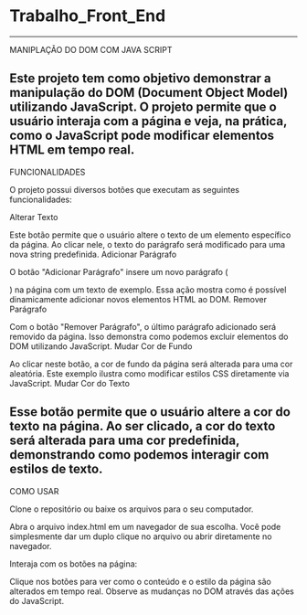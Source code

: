 # Trabalho_Front_End
----------------------------------------------------------------------------------------------------------------------------
MANIPLAÇÃO DO DOM COM JAVA SCRIPT

Este projeto tem como objetivo demonstrar a manipulação do DOM (Document Object Model) utilizando JavaScript. O projeto permite que o usuário interaja com a página e veja, na prática, como o JavaScript pode modificar elementos HTML em tempo real.
----------------------------------------------------------------------------------------------------------------------------

FUNCIONALIDADES

O projeto possui diversos botões que executam as seguintes funcionalidades:

Alterar Texto

Este botão permite que o usuário altere o texto de um elemento específico da página. Ao clicar nele, o texto do parágrafo será modificado para uma nova string predefinida.
Adicionar Parágrafo

O botão "Adicionar Parágrafo" insere um novo parágrafo (<p>) na página com um texto de exemplo. Essa ação mostra como é possível dinamicamente adicionar novos elementos HTML ao DOM.
Remover Parágrafo

Com o botão "Remover Parágrafo", o último parágrafo adicionado será removido da página. Isso demonstra como podemos excluir elementos do DOM utilizando JavaScript.
Mudar Cor de Fundo

Ao clicar neste botão, a cor de fundo da página será alterada para uma cor aleatória. Este exemplo ilustra como modificar estilos CSS diretamente via JavaScript.
Mudar Cor do Texto

Esse botão permite que o usuário altere a cor do texto na página. Ao ser clicado, a cor do texto será alterada para uma cor predefinida, demonstrando como podemos interagir com estilos de texto.
----------------------------------------------------------------------------------------------------------------------------
COMO USAR 

Clone o repositório ou baixe os arquivos para o seu computador.

Abra o arquivo index.html em um navegador de sua escolha. Você pode simplesmente dar um duplo clique no arquivo ou abrir diretamente no navegador.

Interaja com os botões na página:

Clique nos botões para ver como o conteúdo e o estilo da página são alterados em tempo real.
Observe as mudanças no DOM através das ações do JavaScript.


